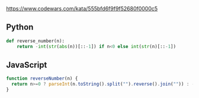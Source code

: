 https://www.codewars.com/kata/555bfd6f9f9f52680f0000c5

## Python
```python
def reverse_number(n):
    return -int(str(abs(n))[::-1]) if n<0 else int(str(n)[::-1])
```

## JavaScript
```js
function reverseNumber(n) {
  return n>=0 ? parseInt(n.toString().split("").reverse().join("")) : -parseInt(Math.abs(n).toString().split("").reverse().join(""))
}
```